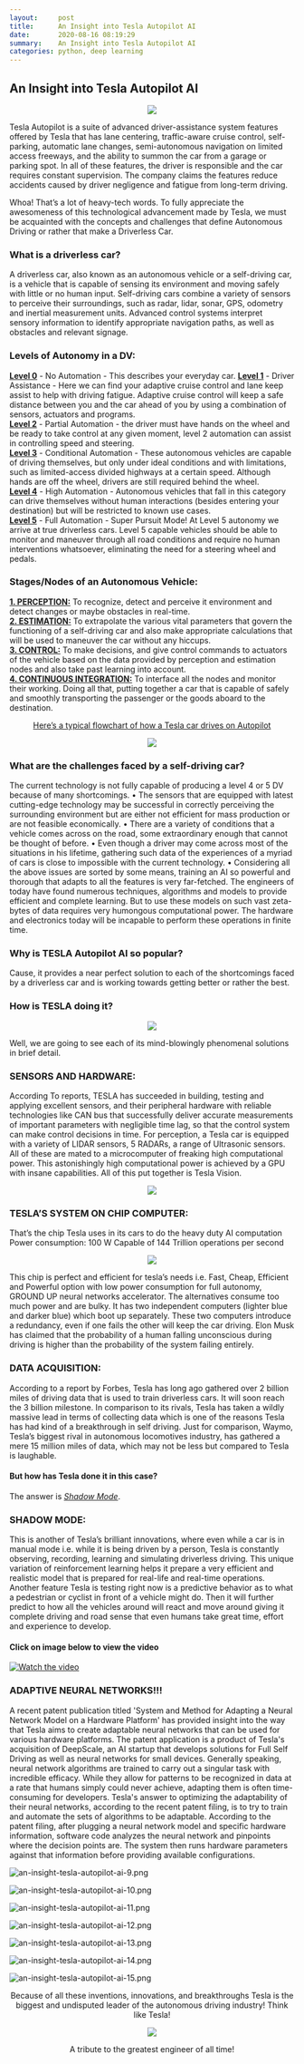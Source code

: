 ```yaml
---
layout:     post
title:      An Insight into Tesla Autopilot AI
date:       2020-08-16 08:19:29
summary:    An Insight into Tesla Autopilot AI
categories: python, deep learning
---
```

## An Insight into Tesla Autopilot AI
<p align="center">
  <img src="/images/an-insight-tesla-autopilot-ai-2.png" />
</p>
Tesla Autopilot is a suite of advanced driver-assistance system features offered by Tesla that has lane centering, traffic-aware cruise control, self-parking, automatic lane changes, semi-autonomous navigation on limited access freeways, and the ability to summon the car from a garage or parking spot. In all of these features, the driver is responsible and the car requires constant supervision. The company claims the features reduce accidents caused by driver negligence and fatigue from long-term driving.

Whoa! That’s a lot of heavy-tech words.
To fully appreciate the awesomeness of this technological advancement made by Tesla, we must be acquainted with the concepts and challenges that define Autonomous Driving or rather that make a Driverless Car.

### What is a driverless car?
A driverless car, also known as an autonomous vehicle or a self-driving car, is a vehicle that is capable of sensing its environment and moving safely with little or no human input.
Self-driving cars combine a variety of sensors to perceive their surroundings, such as radar, lidar, sonar, GPS, odometry and inertial measurement units. Advanced control systems interpret sensory information to identify appropriate navigation paths, as well as obstacles and relevant signage.

### Levels of Autonomy in a DV:
<u><b>Level 0</b></u> - No Automation - This describes your everyday car.
<u><b>Level 1</b></u> - Driver Assistance - Here we can find your adaptive cruise control and lane keep assist to help with driving fatigue. Adaptive cruise control will keep a safe distance between you and the car ahead of you by using a combination of sensors, actuators and programs. <br>
<u><b>Level 2</b></u> - Partial Automation - the driver must have hands on the wheel and be ready to take control at any given moment, level 2 automation can assist in controlling speed and steering.  <br>
<u><b>Level 3</b></u> - Conditional Automation - These autonomous vehicles are capable of driving themselves, but only under ideal conditions and with limitations, such as limited-access divided highways at a certain speed. Although hands are off the wheel, drivers are still required behind the wheel. <br>
<u><b>Level 4</b></u> - High Automation - Autonomous vehicles that fall in this category can drive themselves without human interactions (besides entering your destination) but will be restricted to known use cases. <br>
<u><b>Level 5</b></u> - Full Automation - Super Pursuit Mode! At Level 5 autonomy we arrive at true driverless cars. Level 5 capable vehicles should be able to monitor and maneuver through all road conditions and require no human interventions whatsoever, eliminating the need for a steering wheel and pedals. <br>

### Stages/Nodes of an Autonomous Vehicle:
<u><b>1.	PERCEPTION:</b></u> To recognize, detect and perceive it environment and detect changes or maybe obstacles in real-time. <br>
<u><b>2.	ESTIMATION:</b></u> To extrapolate the various vital parameters that govern the functioning of a self-driving car and also make appropriate calculations that will be used to maneuver the car without any hiccups. <br>
<u><b>3.	CONTROL:</b></u> To make decisions, and give control commands to actuators of the vehicle based on the data provided by perception and estimation nodes and also take past learning into account.<br>
<u><b>4.	CONTINUOUS INTEGRATION:</b></u> To interface all the nodes and monitor their working. Doing all that, putting together a car that is capable of safely and smoothly transporting the passenger or the goods aboard to the destination.<br>
<center><u>Here’s a typical flowchart of how a Tesla car drives on Autopilot</u></center>

<p align="center">
<img src="/images/an-insight-tesla-autopilot-ai-4.png"/>
</p>

### What are the challenges faced by a self-driving car?
The current technology is not fully capable of producing a level 4 or 5 DV because of many shortcomings.
•	The sensors that are equipped with latest cutting-edge technology may be successful in correctly perceiving the surrounding environment but are either not efficient for mass production or are not feasible economically.
•	There are a variety of conditions that a vehicle comes across on the road, some extraordinary enough that cannot be thought of before.
•	Even though a driver may come across most of the situations in his lifetime, gathering such data of the experiences of a myriad of cars is close to impossible with the current technology.
•	Considering all the above issues are sorted by some means, training an AI so powerful and thorough that adapts to all the features is very far-fetched. 
The engineers of today have found numerous techniques, algorithms and models to provide efficient and complete learning. But to use these models on such vast zeta-bytes of data requires very humongous computational power. The hardware and electronics today will be incapable to perform these operations in finite time.

### Why is TESLA Autopilot AI so popular?
Cause, it provides a near perfect solution to each of the shortcomings faced by a driverless car and is working towards getting better or rather the best.

### How is TESLA doing it?

<p align="center">
  <img src="/images/an-insight-tesla-autopilot-ai-5.png" />
</p>

Well, we are going to see each of its mind-blowingly phenomenal solutions in brief detail.

### SENSORS AND HARDWARE:
According To reports, TESLA has succeeded in building, testing and applying excellent sensors, and their peripheral hardware with reliable technologies like CAN 	bus that successfully deliver accurate measurements of important parameters with negligible time lag, so that the control system can make control decisions in time.
For perception, a Tesla car is equipped with a variety of LIDAR sensors, 5 RADARs, a range of Ultrasonic sensors. All of these are mated to a microcomputer of freaking high computational power. This astonishingly high computational power is achieved by a GPU with insane capabilities. All of this put together is Tesla Vision.

<p align="center">
  <img src="/images/an-insight-tesla-autopilot-ai-6.png" />
</p>

### TESLA’S SYSTEM ON CHIP COMPUTER:
That’s the chip Tesla uses in its cars to do the heavy duty AI computation
Power consumption: 100 W
Capable of 144 Trillion operations per second

<p align="center">
  <img src="/images/an-insight-tesla-autopilot-ai-7.png" />
</p>

This chip is perfect and efficient for tesla’s needs i.e. Fast, Cheap, Efficient and Powerful option with low power consumption for full autonomy, GROUND UP neural networks accelerator. The alternatives consume too much power and are bulky.
It has two independent computers (lighter blue and darker blue) which boot up separately.
These two computers introduce a redundancy, even if one fails the other will keep the car driving.
Elon Musk has claimed that the probability of a human falling unconscious during driving is higher than the probability of the system failing entirely.

### DATA ACQUISITION:
According to a report by Forbes, Tesla has long ago gathered over 2 billion miles of driving data that is used to train driverless cars. It will soon reach the 3 billion milestone. In comparison to its rivals, Tesla has taken a wildly massive lead in terms of collecting data which is one of the reasons Tesla has had kind of a breakthrough in self driving. Just for comparison, Waymo, Tesla’s biggest rival in autonomous locomotives industry, has gathered a mere 15 million miles of data, which may not be less but compared to Tesla is laughable.

#### But how has Tesla done it in this case?
The answer is <u><i>Shadow Mode</i></u>.

### SHADOW MODE:
This is another of Tesla’s brilliant innovations, where even while a car is in manual mode i.e. while it is being driven by a person, Tesla is constantly observing, recording, learning and simulating driverless driving. This unique variation of reinforcement learning helps it prepare a very efficient and realistic model that is prepared for real-life and real-time operations.
Another feature Tesla is testing right now is a predictive behavior as to what a pedestrian or cyclist in front of a vehicle might do. Then it will further predict to how all the vehicles around will react and move around giving it complete driving and road sense that even humans take great time, effort and experience to develop.

#### Click on image below to view the video
[![Watch the video](https://i.vimeocdn.com/video/603457588.webp?mw=1300&mh=731&q=70)](https://player.vimeo.com/video/192179726?app_id=122963)

### ADAPTIVE NEURAL NETWORKS!!!
A recent patent publication titled 'System and Method for Adapting a Neural Network Model on a Hardware Platform' has provided insight into the way that Tesla aims to create adaptable neural networks that can be used for various hardware platforms.
The patent application is a product of Tesla's acquisition of DeepScale, an AI startup that develops solutions for Full Self Driving as well as neural networks for small devices.
Generally speaking, neural network algorithms are trained to carry out a singular task with incredible efficacy. While they allow for patterns to be recognized in data at a rate that humans simply could never achieve, adapting them is often time-consuming for developers.
Tesla's answer to optimizing the adaptability of their neural networks, according to the recent patent filing, is to try to train and automate the sets of algorithms to be adaptable.
According to the patent filing, after plugging a neural network model and specific hardware information, software code analyzes the neural network and pinpoints where the decision points are. The system then runs hardware parameters against that information before providing available configurations.

![an-insight-tesla-autopilot-ai-9.png](/images/an-insight-tesla-autopilot-ai-9.png)

![an-insight-tesla-autopilot-ai-10.png](/images/an-insight-tesla-autopilot-ai-10.png)

![an-insight-tesla-autopilot-ai-11.png](/images/an-insight-tesla-autopilot-ai-11.png)

![an-insight-tesla-autopilot-ai-12.png](/images/an-insight-tesla-autopilot-ai-12.png)

![an-insight-tesla-autopilot-ai-13.png](/images/an-insight-tesla-autopilot-ai-13.png)

![an-insight-tesla-autopilot-ai-14.png](/images/an-insight-tesla-autopilot-ai-14.png)

![an-insight-tesla-autopilot-ai-15.png](/images/an-insight-tesla-autopilot-ai-15.png)

<p align="center">
Because of all these inventions, innovations, and breakthroughs Tesla is the biggest and undisputed leader of the autonomous driving industry! Think like Tesla!
</p>

<p align="center">
  <img src="/images/an-insight-tesla-autopilot-ai-16.png" />
</p>

<p align="center">A tribute to the greatest engineer of all time! </p>
